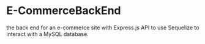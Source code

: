 # E-CommerceBackEnd
the back end for an e-commerce site with Express.js API to use Sequelize to interact with a MySQL database.
